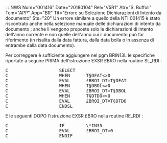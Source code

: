  :  : NWS Num="001416" Date="20180104" Rel="V5R1" Atr="S. Buffoli" Tem="APP" App="BR" Tit="Errore su Selezione Dichiarazioni di Intento da documento" Sts="20"
Un errore similare a quello della NTI 001415 è stato riscontrato anche nella selezione manuale delle dichiarazioni di intento da documento :  anche li vengono proposte solo le dichiarazioni di intento dell'anno corrente e non quelle dell'anno cui il documento può far riferimento (in risalita dalla data fattura, dalla data bolla o in assenza di entrambe dalla data documento).

Per correggere è sufficiente aggiungere nel pgm BRIN13L le specifiche riportate a seguire PRIMA dell'istruzione EXSR £BRO nella routine SL_RDI : 
<pre>
C                   SELECT
C                   WHEN      T§DFAT<>0
C                   EVAL      £BROI_DT=T§DFAT
C                   WHEN      T§DBOL<>0
C                   EVAL      £BROI_DT=T§DBOL
C                   WHEN      T§DTDO<>0
C                   EVAL      £BROI_DT=T§DTDO
C                   ENDSL
</pre>
E le seguenti DOPO l'istruzione EXSR £BRO nella routine RE_RDI : 
<pre>
C                   IF        \*IN35
C                   EVAL      £BROI_DT=0
C                   ENDIF
</pre>
